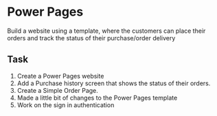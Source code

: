 # Power Pages
Build a website using a template, where the customers can place their orders and track the status of their purchase/order delivery

## Task 
1. Create a Power Pages website
2. Add a Purchase history screen that shows the status of their orders.
3. Create a Simple Order Page.
4. Made a little bit of changes to the Power Pages template
5. Work on the sign in authentication
